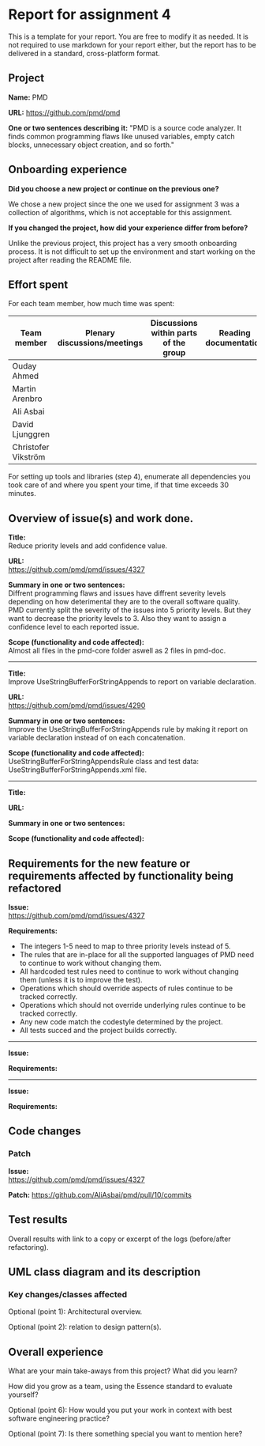 # Report for assignment 4

This is a template for your report. You are free to modify it as needed.
It is not required to use markdown for your report either, but the report
has to be delivered in a standard, cross-platform format.

## Project

**Name:** PMD

**URL:** https://github.com/pmd/pmd

**One or two sentences describing it:** "PMD is a source code analyzer. It finds common programming flaws like unused variables, empty catch blocks, unnecessary object creation, and so forth."



## Onboarding experience

**Did you choose a new project or continue on the previous one?**

We chose a new project since the one we used for assignment 3 was a collection of algorithms, which is not acceptable for this assignment.

**If you changed the project, how did your experience differ from before?**

Unlike the previous project, this project has a very smooth onboarding process. It is not difficult to set up the environment and start working on the project after reading the README file.


## Effort spent

For each team member, how much time was spent:

| Team member | Plenary discussions/meetings | Discussions within parts of the group | Reading documentation | Configuration and setup | Analyzing code/output | Writing documentation | writing code | running code | Total |
| ------------- | ---------------------------- | ---------------------------------- | ------------------ | -------------------- | ------------------- | --------------- | --------------- | ----------- | ----- |
| Ouday Ahmed |  |  |  |  |  |  |  |  |  |
| Martin Arenbro |  |  |  |  |  |  |  |  |  |
| Ali Asbai |  |  |  |  |  |  |  |  |  |
| David Ljunggren |  |  |  |  |  |  |  |  |  |
| Christofer Vikström |  |  |  |  |  |  |  |  |  |

For setting up tools and libraries (step 4), enumerate all dependencies
you took care of and where you spent your time, if that time exceeds
30 minutes.

## Overview of issue(s) and work done.

**Title:**  
Reduce priority levels and add confidence value.

**URL:**  
https://github.com/pmd/pmd/issues/4327

**Summary in one or two sentences:**  
Diffrent programming flaws and issues have diffrent severity levels depending on how deterimental they are to the overall software quality. PMD currently split the severity of the issues into 5 priority levels. But they want to decrease the priority levels to 3. Also they want to assign a confidence level to each reported issue.

**Scope (functionality and code affected):**  
Almost all files in the pmd-core folder aswell as 2 files in pmd-doc.

-----------------------------------------------------------------------------------------------------------------------------------------------------------------------

**Title:**  
Improve UseStringBufferForStringAppends to report on variable declaration.

**URL:**  
https://github.com/pmd/pmd/issues/4290

**Summary in one or two sentences:**  
Improve the UseStringBufferForStringAppends rule by making it report on variable declaration instead of on each concatenation.

**Scope (functionality and code affected):**  
UseStringBufferForStringAppendsRule class and test data: UseStringBufferForStringAppends.xml file.

-----------------------------------------------------------------------------------------------------------------------------------------------------------------------

**Title:**  

**URL:**  

**Summary in one or two sentences:**  

**Scope (functionality and code affected):**  

## Requirements for the new feature or requirements affected by functionality being refactored

**Issue:**  
https://github.com/pmd/pmd/issues/4327

**Requirements:**
- The integers 1-5 need to map to three priority levels instead of 5.
- The rules that are in-place for all the supported languages of PMD need to continue to work without changing them.
- All hardcoded test rules need to continue to work without changing them (unless it is to improve the test).
- Operations which should override aspects of rules continue to be tracked correctly.
- Operations which should not override underlying rules continue to be tracked correctly.
- Any new code match the codestyle determined by the project.
- All tests succed and the project builds correctly.

-----------------------------------------------------------------------------------------------------------------------------------------------------------------------

**Issue:**  

**Requirements:**

-----------------------------------------------------------------------------------------------------------------------------------------------------------------------

**Issue:**  

**Requirements:**

## Code changes

### Patch

**Issue:**  
https://github.com/pmd/pmd/issues/4327

**Patch:**
https://github.com/AliAsbai/pmd/pull/10/commits


## Test results

Overall results with link to a copy or excerpt of the logs (before/after
refactoring).

## UML class diagram and its description

### Key changes/classes affected

Optional (point 1): Architectural overview.

Optional (point 2): relation to design pattern(s).

## Overall experience

What are your main take-aways from this project? What did you learn?

How did you grow as a team, using the Essence standard to evaluate yourself?

Optional (point 6): How would you put your work in context with best software engineering practice?

Optional (point 7): Is there something special you want to mention here?
